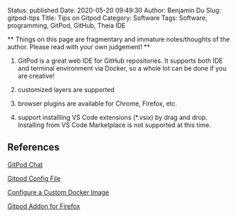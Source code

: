 Status: published
Date: 2020-05-20 09:49:30
Author: Benjamin Du
Slug: gitpod-tips
Title: Tips on Gitpod
Category: Software
Tags: Software, programming, GitPod, GitHub, Theia IDE

**
Things on this page are fragmentary and immature notes/thoughts of the author.
Please read with your own judgement!
**

1. GitPod is a great web IDE for GitHub repositories.
    It supports both IDE and terminal environment via Docker,
    so a whole lot can be done if you are creative!

2. customized layers are supported

3. browser plugins are available for Chrome, Firefox, etc.

4. support installling VS Code extensions (*.vsix) by drag and drop.
    Installing from VS Code Marketplace is not supported at this time.

## References

[GitPod Chat](https://spectrum.chat/gitpod)

[Gitpod Config File](https://docs.gitpod.io/41_Config_Gitpod_File.html)

[Configure a Custom Docker Image](https://docs.gitpod.io/42_Config_Docker.html?highlight=customized,layer#configure-a-custom-docker-image)

[Gitpod Addon for Firefox](https://addons.mozilla.org/en-US/firefox/addon/gitpod/)
